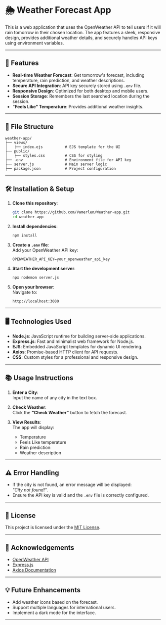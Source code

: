 # 🌦️ **Weather Forecast App**

This is a web application that uses the OpenWeather API to tell users if it will rain tomorrow in their chosen location. The app features a sleek, responsive design, provides additional weather details, and securely handles API keys using environment variables.

---

## 🚀 **Features**

- **Real-time Weather Forecast**: Get tomorrow's forecast, including temperature, rain prediction, and weather descriptions.  
- **Secure API Integration**: API key securely stored using `.env` file.  
- **Responsive Design**: Optimized for both desktop and mobile users.  
- **Session Storage**: Remembers the last searched location during the session.  
- **"Feels Like" Temperature**: Provides additional weather insights.  

---

## 📂 **File Structure**

```plaintext
weather-app/
├── views/
│   ├── index.ejs          # EJS template for the UI
├── public/
│   ├── styles.css         # CSS for styling
├── .env                   # Environment file for API key
├── server.js              # Main server logic
├── package.json           # Project configuration
```

---

## 🛠️ **Installation & Setup**

1. **Clone this repository**:  
   ```bash
   git clone https://github.com/Vamerlen/Weather-app.git
   cd weather-app
   ```

2. **Install dependencies**:  
   ```bash
   npm install
   ```

3. **Create a `.env` file**:  
   Add your OpenWeather API key:  
   ```plaintext
   OPENWEATHER_API_KEY=your_openweather_api_key
   ```

4. **Start the development server**:  
   ```bash
   npx nodemon server.js
   ```

5. **Open your browser**:  
   Navigate to:  
   ```
   http://localhost:3000
   ```

---

## 🖥️ **Technologies Used**

- **Node.js**: JavaScript runtime for building server-side applications.  
- **Express.js**: Fast and minimalist web framework for Node.js.  
- **EJS**: Embedded JavaScript templates for dynamic UI rendering.  
- **Axios**: Promise-based HTTP client for API requests.  
- **CSS**: Custom styles for a professional and responsive design.  

---

## 📚 **Usage Instructions**

1. **Enter a City**:  
   Input the name of any city in the text box.  

2. **Check Weather**:  
   Click the **"Check Weather"** button to fetch the forecast.  

3. **View Results**:  
   The app will display:  
   - Temperature  
   - Feels Like temperature  
   - Rain prediction  
   - Weather description  

---

## ⚠️ **Error Handling**

- If the city is not found, an error message will be displayed:  
  *"City not found!"*.  
- Ensure the API key is valid and the `.env` file is correctly configured.  

---

## 📜 **License**

This project is licensed under the [MIT License](https://opensource.org/licenses/MIT).  

---

## 🌟 **Acknowledgements**

- [OpenWeather API](https://openweathermap.org/api)  
- [Express.js](https://expressjs.com/)  
- [Axios Documentation](https://axios-http.com/)  

---

## 💡 **Future Enhancements**

- Add weather icons based on the forecast.  
- Support multiple languages for international users.  
- Implement a dark mode for the interface.  

---
